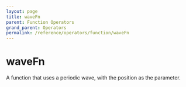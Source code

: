 ```yaml
---
layout: page
title: waveFn
parent: Function Operators
grand_parent: Operators
permalink: /reference/operators/function/waveFn
---
```


# waveFn



A function that uses a periodic wave, with the position as the parameter.
